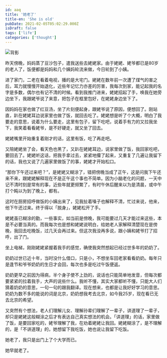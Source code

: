 ```yaml
---
id: aaq
title: '她老了'
title-en: 'She is old'
pubDate: 2021-02-05T05:02:29.000Z
isDraft: false
tags: ['life']
categories: ['thought']
---
```


![背影](https://static.yuhang.ch/blog/old-and-old_1.png)

昨天傍晚，妈妈蒸了豆沙包子，遣我送些去姥姥家。由于姥姥、姥爷都已是80岁的老人了，饭便都是妈妈和几个姨妈轮流来做，今日轮到了小姨。

进了家门，二老在看着电视，播的是大宅门。姥姥在数年前一次遭了煤气的害之后，耳力就慢慢开始退化，近些年记忆力亦差的厉害，我每次到家，能记起我的名字是多数，偶尔也有记不清的时候。看到我推门进来，姥姥招起了手，唤我在她旁边坐下，我跟姥爷说了来意，把包子在框里包好，在姥姥身边坐下了。

因妈妈在家也做了红豆汤，坐了片刻便起身，跟姥爷说了原因，便想回了。刚站直，趴在姥姥耳边说家里也做了饭，就回去吃了。姥姥想是听了个大概，明白了我要走的意思，说着为什么要走，这里有包子，留下吃吧，说着手有力的又拉我坐下，我笑着看看姥爷，是不好硬走，就又坐了回去。

姥姥嘴里开始重复着刚才的话，这里有饭，吃了再走吧。

又陪姥姥坐了会，看天色也黑了，又趴在姥姥耳边，说家里做了饭，我回家吃吧，要回去了。姥姥听这话，把我手拿过去，紧紧地攥了起来，又重复了几遍让我留下的话，我也又说了几遍家里做饭了的事，姥姥才开始松口。

“那你下午还过来吧？”，是姥姥又糊涂了，错把傍晚当成了正午，这是问我下午还来不来，跟姥姥解释现在不是正午这个事也不简单。因为小脑老化的问题，一天中记不清时刻是常有的事，近些年就更频繁了，有时午休后醒来以为是清晨，或中午打个盹以为到了晚上，都有。

这时在厨房招呼做饭的小姨出来了，见我扯着嗓子也解释不清，忙过来说，他来，他下午还过来。终于得以「脱身」，姥姥松开了手。

姥姥虽已糊涂的勤，一些事实，如当前是傍晚，我可能要过几天才能过来这些，本是不必要当真的。而我每次也是想和姥姥说明白，给她老人家解释清楚现在是傍晚，我回去吃晚饭，过几天会再过来。但这次我没再多说，跟小姨和姥爷打了招呼，出了门。

坐上电梯，刚刚姥姥紧握着我手的感觉，确使我突然想起已经过世多年的奶奶了。

奶奶过世已近十年，当时没什么借口，只是小，不想坐车回老家看看奶奶。每年只是逢节和爷爷奶奶的生日才会回，每次也多是吃过午饭便返。

奶奶更早之前因为得病，半个身子使不上劲的，说话也只能简单地发音，但每次都要紧紧的拉着我手，大声的说些什么。我听不懂，其实大家都听不懂，只能大人们猜着奶奶的意思，一句一句的跟我翻译。现在想来，也都是让我好好学习的意思。奶奶为数不多的能说的词是北京，奶奶想我考去北京，如今我25岁，现在看已无去北京的希望。

又突然有个想法，老人们理解儿女、理解孙辈们理解了一辈子，讲道理了一辈子，却只是姥姥这般糊涂之后才有表达自己真实想法的机会。「讲道理」的话，家里做了饭，是要回家吃的，姥爷理解了我，在劝着姥姥让我回。姥姥糊涂了，是不理解的，是「不讲道理」的，她想留下我吃饭，她也说让我留下吃饭。

她老了，我只是出门上了个大学而已。

她早就老了。
